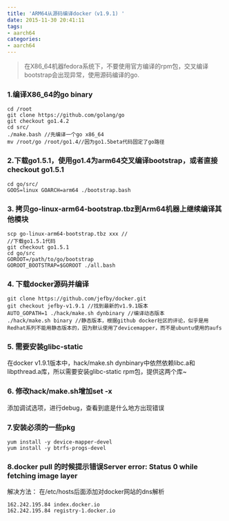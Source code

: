 ```yaml
---
title: 'ARM64从源码编译docker（v1.9.1) '
date: 2015-11-30 20:41:11
tags: 
- aarch64
categories:
- aarch64
---
```


>在X86_64机器fedora系统下，不要使用官方编译的rpm包，交叉编译bootstrap会出现异常，使用源码编译的go.

### 1.编译X86_64的go binary

```
cd /root
git clone https://github.com/golang/go
git checkout go1.4.2
cd src/
./make.bash //先编译一个go x86_64
mv /root/go /root/go1.4//因为go1.5beta代码固定了go路径
```

### 2.下载go1.5.1，使用go1.4为arm64交叉编译bootstrap，或者直接checkout go1.5.1

```
cd go/src/
GOOS=linux GOARCH=arm64 ./bootstrap.bash
```

### 3. 拷贝go-linux-arm64-bootstrap.tbz到Arm64机器上继续编译其他模块

```
scp go-linux-arm64-bootstrap.tbz xxx //
//下载go1.5.1代码
git checkout go1.5.1
cd go/src
GOROOT=/path/to/go/bootstrap
GOROOT_BOOTSTRAP=$GOROOT ./all.bash
```

### 4. 下载docker源码并编译

```
git clone https://github.com/jefby/docker.git
git checkout jefby-v1.9.1 //找到最新的v1.9.1版本
AUTO_GOPATH=1 ./hack/make.sh dynbinary //编译动态版本
./hack/make.sh binary //静态版本，根据github docker社区的评论，似乎是用Redhat系列不能用静态版本的，因为默认使用了devicemapper，而不是ubuntu使用的aufs
```

### 5. 需要安装glibc-static
在docker v1.9.1版本中，hack/make.sh dynbinary中依然依赖libc.a和libpthread.a库，所以需要安装glibc-static rpm包，提供这两个库~

### 6. 修改hack/make.sh增加set -x
添加调试选项，进行debug，查看到底是什么地方出现错误

### 7.安装必须的一些pkg

```
yum install -y device-mapper-devel
yum install -y btrfs-progs-devel
```

### 8.docker pull 的时候提示错误Server error: Status 0 while fetching image layer
解决方法：
在/etc/hosts后面添加对docker网站的dns解析
```
162.242.195.84 index.docker.io
162.242.195.84 registry-1.docker.io
```